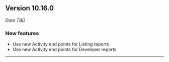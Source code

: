 
## Version 10.16.0
_Date TBD_

### New features
* Use new Activity end points for Listing reports
* Use new Activity end points for Developer reports

---
